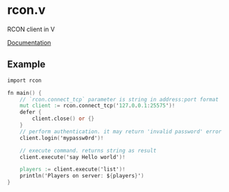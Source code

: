# rcon.v

RCON client in V

[Documentation](https://darphome.github.io/rcon.v/rcon.html)

## Example

```v
import rcon

fn main() {
	// `rcon.connect_tcp` parameter is string in address:port format
	mut client := rcon.connect_tcp('127.0.0.1:25575')!
	defer {
		client.close() or {}
	}
	// perform authentication. it may return 'invalid password' error
	client.login('mypassw0rd')!

	// execute command. returns string as result
	client.execute('say Hello world')!

	players := client.execute('list')!
	println('Players on server: ${players}')
}
```